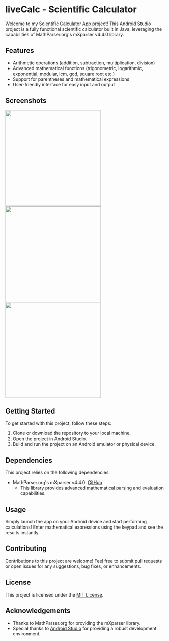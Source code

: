 # liveCalc - Scientific Calculator 

Welcome to my Scientific Calculator App project! This Android Studio project is a fully functional scientific calculator built in Java, leveraging the capabilities of MathParser.org's mXparser v4.4.0 library.

## Features

- Arithmetic operations (addition, subtraction, multiplication, division)
- Advanced mathematical functions (trigonometric, logarithmic, exponential, modular, lcm, gcd, square root etc.)
- Support for parentheses and mathematical expressions
- User-friendly interface for easy input and output

## Screenshots

<img src="https://i.imgur.com/3jsdsNw.jpg" width="300"/>
<img src="https://i.imgur.com/rFk4piy.jpg" width="300"/>
<img src="https://i.imgur.com/GJN4YAH.jpg" width="300"/>

## Getting Started

To get started with this project, follow these steps:

1. Clone or download the repository to your local machine.
2. Open the project in Android Studio.
3. Build and run the project on an Android emulator or physical device.

## Dependencies

This project relies on the following dependencies:

- MathParser.org's mXparser v4.4.0: [GitHub](https://github.com/mariuszgromada/MathParser.org-mXparser)
  - This library provides advanced mathematical parsing and evaluation capabilities.

## Usage

Simply launch the app on your Android device and start performing calculations! Enter mathematical expressions using the keypad and see the results instantly.

## Contributing

Contributions to this project are welcome! Feel free to submit pull requests or open issues for any suggestions, bug fixes, or enhancements.

## License

This project is licensed under the [MIT License](LICENSE).

## Acknowledgements

- Thanks to MathParser.org for providing the mXparser library.
- Special thanks to [Android Studio](https://developer.android.com/studio) for providing a robust development environment.

